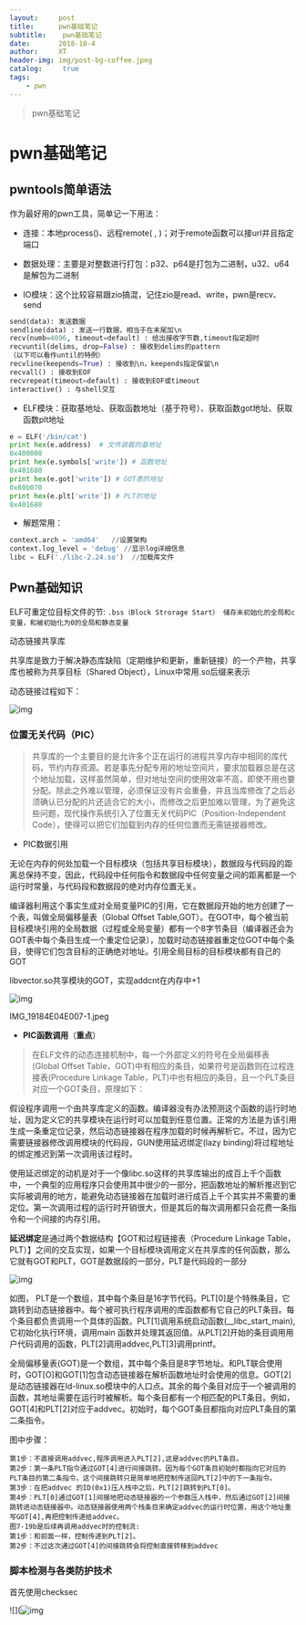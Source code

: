 ```yaml
---
layout:     post
title:      pwn基础笔记
subtitle:    pwn基础笔记
date:       2018-10-4
author:     XT
header-img: img/post-bg-coffee.jpeg
catalog: 	 true
tags:
    - pwn
---
```



> pwn基础笔记

# pwn基础笔记

## pwntools简单语法

作为最好用的pwn工具，简单记一下用法：

- 连接：本地process()、远程remote( , )；对于remote函数可以接url并且指定端口

- 数据处理：主要是对整数进行打包：p32、p64是打包为二进制，u32、u64是解包为二进制

- IO模块：这个比较容易跟zio搞混，记住zio是read、write，pwn是recv、send

```python
send(data): 发送数据
sendline(data) : 发送一行数据，相当于在末尾加\n      
recv(numb=4096, timeout=default) : 给出接收字节数,timeout指定超时
recvuntil(delims, drop=False) : 接收到delims的pattern
（以下可以看作until的特例）
recvline(keepends=True) : 接收到\n，keepends指定保留\n
recvall() : 接收到EOF
recvrepeat(timeout=default) : 接收到EOF或timeout
interactive() : 与shell交互
```

- ELF模块：获取基地址、获取函数地址（基于符号）、获取函数got地址、获取函数plt地址

```python
e = ELF('/bin/cat')
print hex(e.address)  # 文件装载的基地址
0x400000
print hex(e.symbols['write']) # 函数地址
0x401680
print hex(e.got['write']) # GOT表的地址
0x60b070
print hex(e.plt['write']) # PLT的地址
0x401680
```

  

- 解题常用：

```python
context.arch = 'amd64'   //设置架构
context.log_level = 'debug' //显示log详细信息
libc = ELF('./libc-2.24.so')  //加载库文件
```

## Pwn基础知识

ELF可重定位目标文件的节:
`.bss（Block Strorage Start） 储存未初始化的全局和c变量，和被初始化为0的全局和静态变量` 

 动态链接共享库

共享库是致力于解决静态库缺陷（定期维护和更新，重新链接）的一个产物，共享库也被称为共享目标（Shared Object），Linux中常用.so后缀来表示

动态链接过程如下：

![img](http://upload-images.jianshu.io/upload_images/7877300-c792cafd43e269e8.jpeg?imageMogr2/auto-orient/strip%7CimageView2/2/w/1000/format/webp)

### 位置无关代码（PIC）

> 共享库的一个主要目的是允许多个正在运行的进程共享内存中相同的库代码，节约内存资源。若是事先分配专用的地址空间片，要求加载器总是在这个地址加载，这样虽然简单，但对地址空间的使用效率不高，即使不用也要分配。除此之外难以管理，必须保证没有片会重叠，并且当库修改了之后必须确认已分配的片还适合它的大小，而修改之后更加难以管理，为了避免这些问题，现代操作系统引入了位置无关代码PIC（Position-Independent Code），使得可以把它们加载到内存的任何位置而无需链接器修改。

- PIC数据引用

无论在内存的何处加载一个目标模块（包括共享目标模块），数据段与代码段的距离总保持不变，因此，代码段中任何指令和数据段中任何变量之间的距离都是一个运行时常量，与代码段和数据段的绝对内存位置无关。

编译器利用这个事实生成对全局变量PIC的引用，它在数据段开始的地方创建了一个表，叫做全局偏移量表（Global Offset Table,GOT）。在GOT中，每个被当前目标模块引用的全局数据（过程或全局变量）都有一个8字节条目（编译器还会为GOT表中每个条目生成一个重定位记录），加载时动态链接器重定位GOT中每个条目，使得它们包含目标的正确绝对地址。引用全局目标的目标模块都有自己的GOT

libvector.so共享模块的GOT，实现addcnt在内存中+1

![img](http://upload-images.jianshu.io/upload_images/7877300-21f771ae471744d7.jpeg?imageMogr2/auto-orient/strip%7CimageView2/2/w/1000/format/webp)

IMG_19184E04E007-1.jpeg

-  **PIC函数调用**（**重点**）

> 在ELF文件的动态连接机制中，每一个外部定义的符号在全局偏移表 (Global Offset Table，GOT)中有相应的条目，如果符号是函数则在过程连接表(Procedure Linkage Table，PLT)中也有相应的条目，且一个PLT条目对应一个GOT条目，原理如下：

假设程序调用一个由共享库定义的函数。编译器没有办法预测这个函数的运行时地址，因为定义它的共享模块在运行时可以加载到任意位置。正常的方法是为该引用生成一条重定位记录，然后动态链接器在程序加载的时候再解析它。不过，因为它需要链接器修改调用模块的代码段，GUN使用延迟绑定(lazy binding)将过程地址的绑定推迟到第一次调用该过程时。

使用延迟绑定的动机是对于一个像libc.so这样的共享库输出的成百上千个函数中，一个典型的应用程序只会使用其中很少的一部分，把函数地址的解析推迟到它实际被调用的地方，能避免动态链接器在加载时进行成百上千个其实并不需要的重定位。第一次调用过程的运行时开销很大，但是其后的每次调用都只会花费一条指令和一个间接的内存引用。

**延迟绑定**是通过两个数据结构【GOT和过程链接表（Procedure Linkage Table，PLT）】之间的交互实现，如果一个目标模块调用定义在共享库的任何函数，那么它就有GOT和PLT，GOT是数据段的一部分，PLT是代码段的一部分

![img](http://upload-images.jianshu.io/upload_images/7877300-ef6f2fb45c45774b.jpeg?imageMogr2/auto-orient/strip%7CimageView2/2/w/1000/format/webp)

如图，
 PLT是一个数组，其中每个条目是16字节代码。PLT[0]是个特殊条目，它跳转到动态链接器中。每个被可执行程序调用的库函数都有它自己的PLT条目。每个条目都负责调用一个具体的函数。PLT[1]调用系统启动函数(__libc_start_main),它初始化执行环境，调用main 函数并处理其返回值。从PLT[2]开始的条目调用用户代码调用的函数，PLT[2]调用addvec,PLT[3]调用printf。

全局偏移量表(GOT)是一个数组，其中每个条目是8字节地址。和PLT联合使用时，GOT[O]和GOT[1]包含动态链接器在解析函数地址时会使用的信息。GOT[2]是动态链接器在ld-linux.so模块中的人口点。其余的每个条目对应于一个被调用的函数，其地址需要在运行时被解析。每个条目都有一个相匹配的PLT条目。例如，GOT[4]和PLT[2]对应于addvec。初始时，每个GOT条目都指向对应PLT条目的第二条指令。

图中步骤：

```
第1步：不直接调用addvec,程序调用进入PLT[2],这是addvec的PLT条目。
第2步：第一条PLT指令通过GOT[4]进行间接跳转。因为每个GOT条目初始时都指向它对应的PLT条目的第二条指令，这个间接跳转只是简单地把控制传送回PLT[2]中的下一条指令。
第3步：在把addvec 的ID(0x1)压人栈中之后，PLT[2]跳转到PLT[0]。
第4步：PLT[0]通过GOT[1]间接地把动态链接器的一个参数压人栈中，然后通过GOT[2]间接跳转进动态链接器中。动态链接器使用两个栈条目来确定addvec的运行时位置，用这个地址重写GOT[4],再把控制传递给addvec。
图7-19b是后续再调用addvec时的控制流:
第1步：和前面一样，控制传递到PLT[2]。
第2步：不过这次通过GOT[4]的间接跳转会将控制直接转移到addvec
```

 

 

### 脚本检测与各类防护技术

首先使用checksec

![](![img](https://raw.githubusercontent.com/xineting/xineting.github.io/master/img/pwnbj1.png)